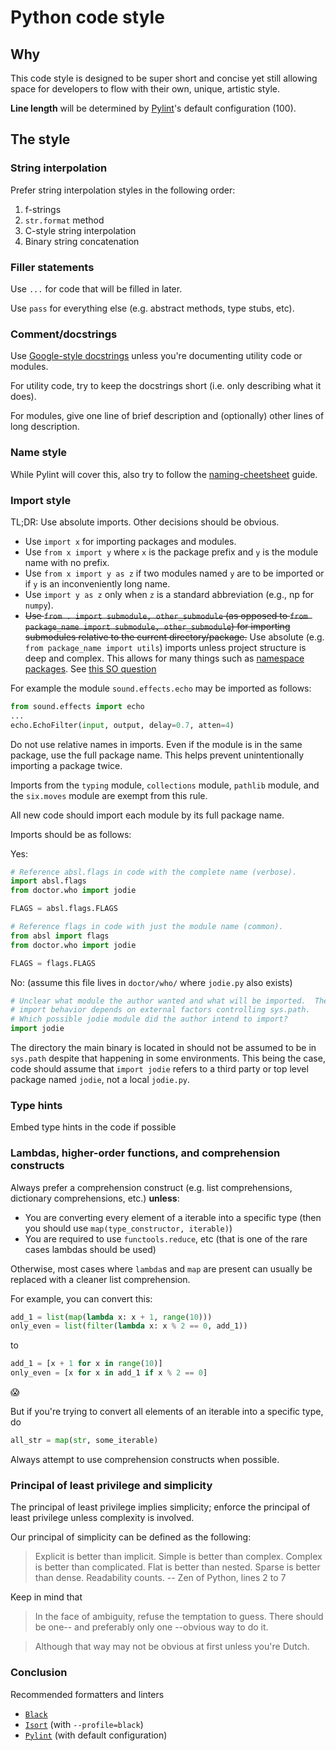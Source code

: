 # Python code style

## Why
This code style is designed to be super short and concise yet still allowing space for developers to flow with their own, unique, artistic style.

**Line length** will be determined by [Pylint][3]'s default configuration (100).

## The style

### String interpolation
Prefer string interpolation styles in the following order:

1. f-strings
2. `str.format` method
3. C-style string interpolation
4. Binary string concatenation

### Filler statements

Use `...` for code that will be filled in later.

Use `pass` for everything else (e.g. abstract methods, type stubs, etc).

### Comment/docstrings
Use [Google-style docstrings](https://google.github.io/styleguide/pyguide.html#381-docstrings) unless you're documenting utility code or modules.

For utility code, try to keep the docstrings short (i.e. only describing what it does).

For modules, give one line of brief description and (optionally) other lines of long description.

### Name style

While Pylint will cover this, also try to follow the [naming-cheetsheet](https://github.com/tigthor/naming-cheatsheet) guide.

### Import style

TL;DR: Use absolute imports. Other decisions should be obvious.

 - Use `import x` for importing packages and modules.
 - Use `from x import y` where `x` is the package prefix and `y` is the module name with no prefix.
 - Use `from x import y as z` if two modules named `y` are to be imported or if `y` is an inconveniently long name.
 - Use `import y as z` only when `z` is a standard abbreviation (e.g., np for `numpy`).
 - ~~Use `from . import submodule, other_submodule` (as opposed to `from package_name import submodule, other_submodule`) for importing submodules relative to the current directory/package.~~ Use absolute (e.g. `from package_name import utils`) imports unless project structure is deep and complex. This allows for many things such as [namespace packages](https://packaging.python.org/guides/packaging-namespace-packages/). See [this SO question](https://stackoverflow.com/questions/4209641/absolute-vs-explicit-relative-import-of-python-module)

For example the module `sound.effects.echo` may be imported as follows:

```python
from sound.effects import echo
...
echo.EchoFilter(input, output, delay=0.7, atten=4)
```

Do not use relative names in imports. Even if the module is in the same package, use the full package name. This helps prevent unintentionally importing a package twice.

Imports from the `typing` module, `collections` module, `pathlib` module, and the `six.moves` module are exempt from this rule.

All new code should import each module by its full package name.

Imports should be as follows:

Yes:
```python
# Reference absl.flags in code with the complete name (verbose).
import absl.flags
from doctor.who import jodie

FLAGS = absl.flags.FLAGS
````
```python
# Reference flags in code with just the module name (common).
from absl import flags
from doctor.who import jodie

FLAGS = flags.FLAGS
```
No: (assume this file lives in `doctor/who/` where `jodie.py` also exists)
```python
# Unclear what module the author wanted and what will be imported.  The actual
# import behavior depends on external factors controlling sys.path.
# Which possible jodie module did the author intend to import?
import jodie
```
The directory the main binary is located in should not be assumed to be in `sys.path` despite that happening in some environments. This being the case, code should assume that `import jodie` refers to a third party or top level package named `jodie`, not a local `jodie.py`.

### Type hints

Embed type hints in the code if possible

### Lambdas, higher-order functions, and comprehension constructs

Always prefer a comprehension construct (e.g. list comprehensions, dictionary comprehensions, etc.) **unless**:

 - You are converting every element of a iterable into a specific type (then you should use `map(type_constructor, iterable)`)
 - You are required to use `functools.reduce`, etc (that is one of the rare cases lambdas should be used)

Otherwise, most cases where `lambda`s and `map` are present can usually be replaced with a cleaner list comprehension.

For example, you can convert this:

```python
add_1 = list(map(lambda x: x + 1, range(10)))
only_even = list(filter(lambda x: x % 2 == 0, add_1))
```
to
```python
add_1 = [x + 1 for x in range(10)]
only_even = [x for x in add_1 if x % 2 == 0]
```
&#x1F631;

But if you're trying to convert all elements of an iterable into a specific type, do

```python
all_str = map(str, some_iterable)
```
Always attempt to use comprehension constructs when possible.

### Principal of least privilege and simplicity

The principal of least privilege implies simplicity; enforce the principal of least privilege unless complexity is involved.

Our principal of simplicity can be defined as the following:

> Explicit is better than implicit.
> Simple is better than complex.
> Complex is better than complicated.
> Flat is better than nested.
> Sparse is better than dense.
> Readability counts.
> -- Zen of Python, lines 2 to 7

Keep in mind that
> In the face of ambiguity, refuse the temptation to guess.
> There should be one-- and preferably only one --obvious way to do it.

> Although that way may not be obvious at first unless you're Dutch.

<!-- ### The little differences

 - Prefer tuples over lists (unless lists are required or in an asynchronous context).
 - Try not to catch general exceptions
-->

### Conclusion

Recommended formatters and linters

 - [`Black`][1]
 - [`Isort`][2] (with `--profile=black`)
 - [`Pylint`][3] (with default configuration)

[1]: https://github.com/psf/black
[2]: https://pycqa.github.io/isort/
[3]: https://www.pylint.org/
